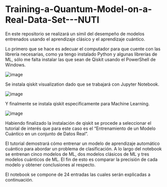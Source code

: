 # Training-a-Quantum-Model-on-a-Real-Data-Set---NUTI
En este repositorio se realizará un símil del desempeño de modelos entrenados usando el aprendizaje clásico y el aprendizaje cuántico. 

Lo primero que se hace es adecuar el computador para que cuente con las librería necesarias, como ya tengo instalado Python y algunas librerías de ML, sólo me falta instalar las que sean de Qiskit usando el PowerShell de Windows.

![image](https://user-images.githubusercontent.com/63861040/227810647-02e2da78-3bf5-410a-9c8f-487a40f1c970.png)

Se instala qiskit visualization dado que se trabajará con Jupyter Notebook.

![image](https://user-images.githubusercontent.com/63861040/227810727-e24f6eb8-4fe0-4a2d-9320-61bada7cff87.png)

Y finalmente se instala qiskit especificamente para Machine Learning.

![image](https://user-images.githubusercontent.com/63861040/227810761-c33f262b-2d06-4bec-aa9b-d639bae2da93.png)

Habiendo finalizado la instalación de qiskit se procede a seleccionar el tutorial de interés que para este caso es el “Entrenamiento de un Modelo Cuántico en un conjunto de Datos Real”.

El tutorial demostrará cómo entrenar un modelo de aprendizaje automático cuántico para abordar un problema de clasificación. A lo largo del notebook se entrenan cinco modelos de ML, dos modelos clásicos de ML y tres modelos cuánticos de ML. El fin de esto es comparar la precisión de cada modelo y obtener conclusiones al respecto.

El notebook se compone de 24 entradas las cuales serán explicadas a continuación.

